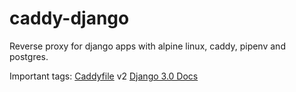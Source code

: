 # caddy-django

Reverse proxy for django apps with alpine linux, caddy, pipenv and postgres.

Important tags:
[Caddyfile](https://caddyserver.com/docs/caddyfile) v2
[Django 3.0 Docs](https://docs.djangoproject.com/en/3.0/)
